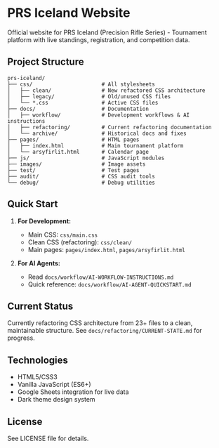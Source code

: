 # PRS Iceland Website

Official website for PRS Iceland (Precision Rifle Series) - Tournament platform with live standings, registration, and competition data.

## Project Structure

```
prs-iceland/
├── css/                      # All stylesheets
│   ├── clean/                # New refactored CSS architecture
│   ├── legacy/               # Old/unused CSS files
│   └── *.css                 # Active CSS files
├── docs/                     # Documentation
│   ├── workflow/             # Development workflows & AI instructions
│   ├── refactoring/          # Current refactoring documentation
│   └── archive/              # Historical docs and fixes
├── pages/                    # HTML pages
│   ├── index.html            # Main tournament platform
│   └── arsyfirlit.html       # Calendar page
├── js/                       # JavaScript modules
├── images/                   # Image assets
├── test/                     # Test pages
├── audit/                    # CSS audit tools
└── debug/                    # Debug utilities
```

## Quick Start

1. **For Development:**
   - Main CSS: `css/main.css`
   - Clean CSS (refactoring): `css/clean/`
   - Main pages: `pages/index.html`, `pages/arsyfirlit.html`

2. **For AI Agents:**
   - Read `docs/workflow/AI-WORKFLOW-INSTRUCTIONS.md`
   - Quick reference: `docs/workflow/AI-AGENT-QUICKSTART.md`

## Current Status

Currently refactoring CSS architecture from 23+ files to a clean, maintainable structure. See `docs/refactoring/CURRENT-STATE.md` for progress.

## Technologies

- HTML5/CSS3
- Vanilla JavaScript (ES6+)
- Google Sheets integration for live data
- Dark theme design system

## License

See LICENSE file for details.